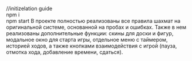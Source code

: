 //initizelation guide  
npm i  
npm start 
В проекте полностью реализованы все правила шахмат на оригинальной системе, основанной на пробах и ошибках. Также в нем реализованы дополнительные функции: скины для доски и фигур, модальное окно для старта игры, отдельное меню с таймером, историей ходов, а также кнопками взаимодействия с игрой (пауза, отмотка хода, добавление времени, сдаться).
